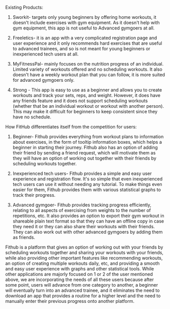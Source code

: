 Existing Products: 
1. Sworkit- targets only young beginners by offering home workouts, it doesn't include exercises with gym equipment. As it doesn't help with gym equipment, this app is not useful to Advanced gymgoers at all. 

2. Freeletics- it is an app with a very complicated registration page and user experience and it only recommends hard exercises that are useful to advanced trainees, and so is not meant for young beginners or inexperienced tech users at all.
 
3. MyFitnessPal- mainly focuses on the nutrition progress of an individual. Limited variety of workouts offered and no scheduling workouts. It also doesn't have a weekly workout plan that you can follow, it is more suited for advanced gymgoers only.

4. Strong - This app is easy to use as a beginner and allows you to create workouts and track your sets, reps, and weight. However, it does have any friends feature and it does not support scheduling workouts (whether that be an individual workout or workout with another person). This may make it difficult for beginners to keep consistent since they have no schedule. 

How FitHub differentiates itself from the competition for users:
1. Beginner- Fithub provides everything from workout plans to information about exercises, in the form of tooltip information boxes, which helps a beginner in starting their journey. Fithub also has an option of adding their friend by sending a friend request, which will motivate them as they will have an option of working out together with their friends by scheduling workouts together.

2. Inexperienced tech users- Fithub provides a simple and easy user experience and registration flow. It's so simple that even inexperienced tech users can use it without needing any tutorial. To make things even easier for them, Fithub provides them with various statistical graphs to track their progress.
 
3. Advanced gymgoer- Fithub provides tracking progress efficiently, relating to all aspects of exercising from weights to the number of repetitions, etc.
It also provides an option to export their gym workout in shareable plain text format so that they can have an offline copy in case they need it or they can also share their workouts with their friends. They can also work out with other advanced gymgoers by adding them as friends.


Fithub is a platform that gives an option of working out with your friends by scheduling workouts together and sharing your workouts with your friends, while also providing other important features like recommending workouts, an option of creating multiple workouts daily, etc, and providing a smooth and easy user experience with graphs and other statistical tools.
While other applications are majorly focused on 1 or 2 of the user mentioned above, we are incorporating the needs of all these users because after some point, users will advance from one category to another, a beginner will eventually turn into an advanced trainee, and it eliminates the need to download an app that provides a routine for a higher level and the need to manually enter their previous progress onto another platform.

